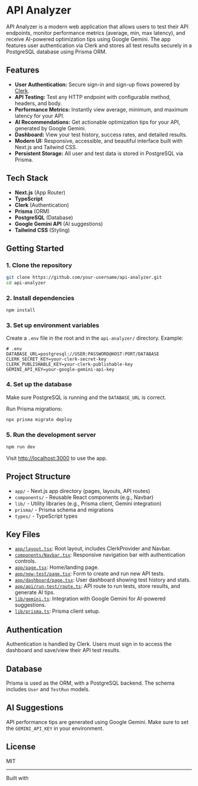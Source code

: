 # API Analyzer

API Analyzer is a modern web application that allows users to test their API endpoints, monitor performance metrics (average, min, max latency), and receive AI-powered optimization tips using Google Gemini. The app features user authentication via Clerk and stores all test results securely in a PostgreSQL database using Prisma ORM.

## Features

- **User Authentication:** Secure sign-in and sign-up flows powered by [Clerk](https://clerk.com/).
- **API Testing:** Test any HTTP endpoint with configurable method, headers, and body.
- **Performance Metrics:** Instantly view average, minimum, and maximum latency for your API.
- **AI Recommendations:** Get actionable optimization tips for your API, generated by Google Gemini.
- **Dashboard:** View your test history, success rates, and detailed results.
- **Modern UI:** Responsive, accessible, and beautiful interface built with Next.js and Tailwind CSS.
- **Persistent Storage:** All user and test data is stored in PostgreSQL via Prisma.

## Tech Stack

- **Next.js** (App Router)
- **TypeScript**
- **Clerk** (Authentication)
- **Prisma** (ORM)
- **PostgreSQL** (Database)
- **Google Gemini API** (AI suggestions)
- **Tailwind CSS** (Styling)

## Getting Started

### 1. Clone the repository

```sh
git clone https://github.com/your-username/api-analyzer.git
cd api-analyzer
```

### 2. Install dependencies

```sh
npm install
```

### 3. Set up environment variables

Create a `.env` file in the root and in the `api-analyzer/` directory. Example:

```env
# .env
DATABASE_URL=postgresql://USER:PASSWORD@HOST:PORT/DATABASE
CLERK_SECRET_KEY=your-clerk-secret-key
CLERK_PUBLISHABLE_KEY=your-clerk-publishable-key
GEMINI_API_KEY=your-google-gemini-api-key
```

### 4. Set up the database

Make sure PostgreSQL is running and the `DATABASE_URL` is correct.

Run Prisma migrations:

```sh
npx prisma migrate deploy
```

### 5. Run the development server

```sh
npm run dev
```

Visit [http://localhost:3000](http://localhost:3000) to use the app.

## Project Structure

- `app/` - Next.js app directory (pages, layouts, API routes)
- `components/` - Reusable React components (e.g., Navbar)
- `lib/` - Utility libraries (e.g., Prisma client, Gemini integration)
- `prisma/` - Prisma schema and migrations
- `types/` - TypeScript types

## Key Files

- [`app/layout.tsx`](app/layout.tsx): Root layout, includes ClerkProvider and Navbar.
- [`components/Navbar.tsx`](components/Navbar.tsx): Responsive navigation bar with authentication controls.
- [`app/page.tsx`](app/page.tsx): Home/landing page.
- [`app/new-test/page.tsx`](app/new-test/page.tsx): Form to create and run new API tests.
- [`app/dashboard/page.tsx`](app/dashboard/page.tsx): User dashboard showing test history and stats.
- [`app/api/run-test/route.ts`](app/api/run-test/route.ts): API route to run tests, store results, and generate AI tips.
- [`lib/gemini.ts`](lib/gemini.ts): Integration with Google Gemini for AI-powered suggestions.
- [`lib/prisma.ts`](lib/prisma.ts): Prisma client setup.

## Authentication

Authentication is handled by Clerk. Users must sign in to access the dashboard and save/view their API test results.

## Database

Prisma is used as the ORM, with a PostgreSQL backend. The schema includes `User` and `TestRun` models.

## AI Suggestions

API performance tips are generated using Google Gemini. Make sure to set the `GEMINI_API_KEY` in your environment.

## License

MIT

---

Built with